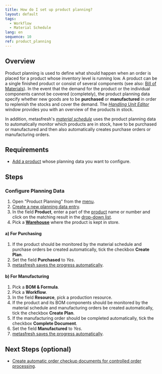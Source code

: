 ```yaml
---
title: How do I set up product planning?
layout: default
tags:
  - Workflow
  - Material Schedule
lang: en
sequence: 10
ref: product_planning
---
```


## Overview
Product planning is used to define what should happen when an order is placed for a product whose inventory level is running low. A product can be a single finished product or consist of several components (see also: [Bill of Materials](Create_BOM)). In the event that the demand for the product or the individual components cannot be covered (completely), the product planning data specify whether new goods are to be **purchased** or **manufactured** in order to replenish the stocks and cover the demand. The [*Handling Unit Editor*](Menu) window provides you with an overview of the products in stock.

In addition, metasfresh's [*material schedule*](Material_schedule_basics) uses the product planning data to automatically monitor which products are in stock, have to be purchased or manufactured and then also automatically creates purchase orders or manufacturing orders.

## Requirements
- [Add a product](NewProduct) whose planning data you want to configure.

## Steps

### Configure Planning Data
1. Open "Product Planning" from the [menu](Menu).
1. [Create a new planning data entry](New_Record_Window).
1. In the field **Product**, enter a part of the [product](NewProduct) name or number and click on the matching result in the <a href="Keyboard_shortcuts_reference#dropdown" title="Dynamic Search Box (Autocompletion)">drop-down list</a>.
1. Pick a [**Warehouse**](Add_new_warehouse) where the product is kept in store.

#### a) For Purchasing
1. If the product should be monitored by the material schedule and purchase orders be created automatically, tick the checkbox **Create Plan**.
1. Set the field **Purchased** to *Yes*.
1. [metasfresh saves the progress automatically](Saveindicator).

#### b) For Manufacturing
1. Pick a **BOM & Formula**.
1. Pick a **Workflow**.
1. In the field **Resource**, pick a production resource.
1. If the product and its BOM components should be monitored by the material schedule and manufacturing orders be created automatically, tick the checkbox **Create Plan**.
1. If the manufacturing order should be completed automatically, tick the checkbox **Complete Document**.
1. Set the field **Manufactured** to *Yes*.
1. [metasfresh saves the progress automatically](Saveindicator).

## Next Steps (optional)
- [Create automatic order checkup documents for controlled order processing](Automatic_order_checkup).
